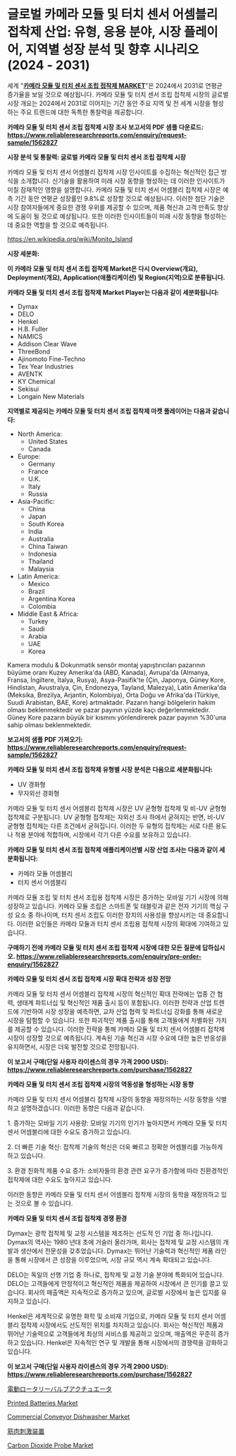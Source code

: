 <p><h1>글로벌 카메라 모듈 및 터치 센서 어셈블리 접착제 산업: 유형, 응용 분야, 시장 플레이어, 지역별 성장 분석 및 향후 시나리오 (2024 - 2031)</h1></p><p>세계 "<strong><a href="https://www.reliableresearchreports.com/camera-module-and-touch-sensor-assembly-adhesives-r1562827">카메라 모듈 및 터치 센서 조립 접착제 MARKET</a></strong>"은 2024에서 2031로 연평균 증가율을 보일 것으로 예상됩니다. 카메라 모듈 및 터치 센서 조립 접착제 시장의 글로벌 시장 개요는 2024에서 2031로 이어지는 기간 동안 주요 지역 및 전 세계 시장을 형성하는 주요 트렌드에 대한 독특한 통찰력을 제공합니다.</p>
<p><strong>카메라 모듈 및 터치 센서 조립 접착제 시장 조사 보고서의 PDF 샘플 다운로드: <a href="https://www.reliableresearchreports.com/enquiry/request-sample/1562827">https://www.reliableresearchreports.com/enquiry/request-sample/1562827</a></strong></p>
<p><strong>시장 분석 및 통찰력: 글로벌 카메라 모듈 및 터치 센서 조립 접착제 시장</strong></p>
<p><p>카메라 모듈 및 터치 센서 어셈블리 접착제 시장 인사이트를 수집하는 혁신적인 접근 방식을 소개합니다. 신기술을 활용하여 미래 시장 동향을 형성하는 데 이러한 인사이트가 미칠 잠재적인 영향을 설명합니다. 카메라 모듈 및 터치 센서 어셈블리 접착제 시장은 예측 기간 동안 연평균 성장률인 9.8%로 성장할 것으로 예상됩니다. 이러한 첨단 기술은 시장 참여자들에게 중요한 경쟁 우위를 제공할 수 있으며, 제품 혁신과 고객 만족도 향상에 도움이 될 것으로 예상됩니다. 또한 이러한 인사이트들이 미래 시장 동향을 형성하는 데 중요한 역할을 할 것으로 예측됩니다.</p></p>
<p><a href="%7CAUTHORITHY_DOMAIN_URL%7C">https://en.wikipedia.org/wiki/Monito_Island</a></p>
<p><strong>시장 세분화:</strong></p>
<p><strong>이 카메라 모듈 및 터치 센서 조립 접착제 Market은 다시 Overview(개요), Deployment(개요), Application(애플리케이션) 및 Region(지역)으로 분류됩니다.</strong></p>
<p><strong>카메라 모듈 및 터치 센서 조립 접착제 Market Player는 다음과 같이 세분화됩니다:</strong></p>
<p><ul><li>Dymax</li><li>DELO</li><li>Henkel</li><li>H.B. Fuller</li><li>NAMICS</li><li>Addison Clear Wave</li><li>ThreeBond</li><li>Ajinomoto Fine-Techno</li><li>Tex Year Industries</li><li>AVENTK</li><li>KY Chemical</li><li>Sekisui</li><li>Longain New Materials</li></ul></p>
<p><strong>지역별로 제공되는 카메라 모듈 및 터치 센서 조립 접착제 마켓 플레이어는 다음과 같습니다:</strong></p>
<p><ul>
    <li>
        North America:
        <ul>
            <li>United States</li>
            <li>Canada</li>
        </ul>
    </li>
    <li>
        Europe:
        <ul>
            <li>Germany</li>
            <li>France</li>
            <li>U.K.</li>
            <li>Italy</li>
            <li>Russia</li>
        </ul>
    </li>
    <li>
        Asia-Pacific:
        <ul>
            <li>China</li>
            <li>Japan</li>
            <li>South Korea</li>
            <li>India</li>
            <li>Australia</li>
            <li>China Taiwan</li>
            <li>Indonesia</li>
            <li>Thailand</li>
            <li>Malaysia</li>
        </ul>
    </li>
    <li>
        Latin America:
        <ul>
            <li>Mexico</li>
            <li>Brazil</li>
            <li>Argentina Korea</li>
            <li>Colombia</li>
        </ul>
    </li>
    <li>
        Middle East & Africa:
        <ul>
            <li>Turkey</li>
            <li>Saudi</li>
            <li>Arabia</li>
            <li>UAE</li>
            <li>Korea</li>
        </ul>
    </li>
    </ul></p>
<p><p>Kamera modulu & Dokunmatik sensör montaj yapıştırıcıları pazarının büyüme oranı Kuzey Amerika'da (ABD, Kanada), Avrupa'da (Almanya, Fransa, İngiltere, İtalya, Rusya), Asya-Pasifik'te (Çin, Japonya, Güney Kore, Hindistan, Avustralya, Çin, Endonezya, Tayland, Malezya), Latin Amerika'da (Meksika, Brezilya, Arjantin, Kolombiya), Orta Doğu ve Afrika'da (Türkiye, Suudi Arabistan, BAE, Kore) artmaktadır. Pazarın hangi bölgelerin hakim olması beklenmektedir ve pazar payının yüzde kaçı değerlenmektedir. Güney Kore pazarın büyük bir kısmını yönlendirerek pazar payının %30'una sahip olması beklenmektedir.</p></p>
<p><strong>보고서의 샘플 PDF 가져오기: <a href="https://www.reliableresearchreports.com/enquiry/request-sample/1562827">https://www.reliableresearchreports.com/enquiry/request-sample/1562827</a></strong></p>
<p><strong>카메라 모듈 및 터치 센서 조립 접착제 유형별 시장 분석은 다음으로 세분화됩니다:</strong></p>
<p><ul><li>UV 경화형</li><li>무자외선 경화형</li></ul></p>
<p><p>카메라 모듈 및 터치 센서 어셈블리 접착제 시장은 UV 굳형형 접착제 및 비-UV 굳형형 접착제로 구분됩니다. UV 굳형형 접착제는 자외선 조사 하에서 굳혀지는 반면, 비-UV 굳형형 접착제는 다른 조건에서 굳혀집니다. 이러한 두 유형의 접착제는 서로 다른 용도나 적용 분야에 적합하며, 시장에서 각기 다른 수요를 보유하고 있습니다.</p></p>
<p><strong>카메라 모듈 및 터치 센서 조립 접착제 애플리케이션별 시장 산업 조사는 다음과 같이 세분화됩니다:</strong></p>
<p><ul><li>카메라 모듈 어셈블리</li><li>터치 센서 어셈블리</li></ul></p>
<p><p>카메라 모듈 조립 및 터치 센서 조립용 접착제 시장은 증가하는 모바일 기기 시장에 의해 성장하고 있습니다. 카메라 모듈 조립은 스마트폰 및 태블릿과 같은 전자 기기의 핵심 구성 요소 중 하나이며, 터치 센서 조립도 이러한 장치의 사용성을 향상시키는 데 중요합니다. 이러한 요인들은 카메라 모듈과 터치 센서 조립용 접착제 시장의 확대에 기여하고 있습니다.</p></p>
<p><strong>구매하기 전에 카메라 모듈 및 터치 센서 조립 접착제 시장에 대한 모든 질문에 답하십시오. <a href="https://www.reliableresearchreports.com/enquiry/pre-order-enquiry/1562827">https://www.reliableresearchreports.com/enquiry/pre-order-enquiry/1562827</a></strong></p>
<p><strong>카메라 모듈 및 터치 센서 조립 접착제 시장 확대 전략과 성장 전망</strong></p>
<p><p>카메라 모듈 및 터치 센서 어셈블리 접착제 시장의 혁신적인 확대 전략에는 업종 간 협력, 생태계 파트너십 및 혁신적인 제품 출시 등이 포함됩니다. 이러한 전략과 산업 트렌드에 기반하여 시장 성장을 예측하면, 교차 산업 협력 및 파트너십 강화를 통해 새로운 시장을 탐험할 수 있습니다. 또한 파괴적인 제품 출시를 통해 고객들에게 차별화된 가치를 제공할 수 있습니다. 이러한 전략을 통해 카메라 모듈 및 터치 센서 어셈블리 접착제 시장이 성장할 것으로 예측됩니다. 계속된 기술 혁신과 시장 수요에 대한 높은 반응성을 유지하면서, 시장은 더욱 발전할 것으로 전망됩니다.</p></p>
<p><strong>이 보고서 구매(단일 사용자 라이센스의 경우 가격 2900 USD): <a href="https://www.reliableresearchreports.com/purchase/1562827">https://www.reliableresearchreports.com/purchase/1562827</a></strong></p>
<p><strong>카메라 모듈 및 터치 센서 조립 접착제 시장의 역동성을 형성하는 시장 동향</strong></p>
<p><p>카메라 모듈 및 터치 센서 어셈블리 접착제 시장의 동향을 재정의하는 시장 동향을 식별하고 설명하겠습니다. 이러한 동향은 다음과 같습니다.</p><p>1. 증가하는 모바일 기기 사용량: 모바일 기기의 인기가 높아지면서 카메라 모듈 및 터치 센서 어셈블리에 대한 수요도 증가하고 있습니다.</p><p>2. 더 빠른 기술 혁신: 접착제 기술의 혁신은 더욱 빠르고 정확한 어셈블리를 가능하게 하고 있습니다.</p><p>3. 환경 친화적 제품 수요 증가: 소비자들의 환경 관련 요구가 증가함에 따라 친환경적인 접착제에 대한 수요도 높아지고 있습니다.</p><p>이러한 동향은 카메라 모듈 및 터치 센서 어셈블리 접착제 시장의 동학을 재정의하고 있는 것으로 볼 수 있습니다.</p></p>
<p><strong>카메라 모듈 및 터치 센서 조립 접착제 경쟁 환경</strong></p>
<p><p>Dymax는 광학 접착제 및 교정 시스템을 제조하는 선도적 인 기업 중 하나입니다. Dymax의 역사는 1980 년대 초에 거슬러 올라가며, 회사는 접착제 및 교정 시스템의 개발과 생산에서 전문성을 갖추었습니다. Dymax는 뛰어난 기술력과 혁신적인 제품 라인을 통해 시장에서 큰 성장을 이루었으며, 시장 규모 역시 계속 확대되고 있습니다.</p><p>DELO는 독일의 선행 기업 중 하나로, 접착제 및 교정 기술 분야에 특화되어 있습니다. DELO는 고객들에게 안정적이고 혁신적인 제품을 제공하여 시장에서 큰 인기를 끌고 있습니다. 회사의 매출액은 지속적으로 증가하고 있으며, 글로벌 시장에서 높은 입지를 유지하고 있습니다.</p><p>Henkel은 세계적으로 유명한 화학 및 소비재 기업으로, 카메라 모듈 및 터치 센서 어셈블리 접착제 시장에서도 선도적인 위치를 차지하고 있습니다. 회사는 혁신적인 제품과 뛰어난 기술력으로 고객들에게 최상의 서비스를 제공하고 있으며, 매출액은 꾸준히 증가하고 있습니다. Henkel은 지속적인 연구 및 개발을 통해 시장에서의 경쟁력을 강화하고 있습니다.</p></p>
<p><strong>이 보고서 구매(단일 사용자 라이센스의 경우 가격 2900 USD): <a href="https://www.reliableresearchreports.com/purchase/1562827">https://www.reliableresearchreports.com/purchase/1562827</a></strong></p>
<p><p><a href="https://medium.com/@reyeshowell655/%E9%9B%BB%E5%8B%95%E3%83%AD%E3%83%BC%E3%82%BF%E3%83%AA%E3%83%BC%E3%83%90%E3%83%AB%E3%83%96%E3%82%A2%E3%82%AF%E3%83%81%E3%83%A5%E3%82%A8%E3%83%BC%E3%82%BF%E5%B8%82%E5%A0%B4-%E3%82%B0%E3%83%AD%E3%83%BC%E3%83%90%E3%83%AB%E3%81%8A%E3%82%88%E3%81%B3%E5%9C%B0%E5%9F%9F%E5%88%A5%E5%88%86%E6%9E%90-%E5%9C%B0%E5%9F%9F-%E5%9B%BD%E3%83%AC%E3%83%99%E3%83%AB%E5%88%86%E6%9E%90-%E5%8F%8A%E3%81%B3%E7%AB%B6%E4%BA%89%E7%92%B0%E5%A2%83%E3%81%AB%E7%84%A6%E7%82%B9%E3%82%92%E5%BD%93%E3%81%A6%E3%82%8B-4383053f78f3">電動ロータリーバルブアクチュエータ</a></p><p><a href="https://www.linkedin.com/pulse/deep-dive-printed-batteries-market-itstrends-segmentation-smyze?trackingId=vE0p9jwrSjiAuP3XmbNpRQ%3D%3D">Printed Batteries Market</a></p><p><a href="https://medium.com/@paulmcglynn6456/global-commercial-conveyor-dishwasher-market-focus-on-application-end-use-industry-type-dabc9c4415a5">Commercial Conveyor Dishwasher Market</a></p><p><a href="https://github.com/roulaayoub-saad/Market-Research-Report-List-3/blob/main/915778270798.md">筋肉刺激装置</a></p><p><a href="https://medium.com/@luke.wilson7856/carbon-dioxide-probe-market-global-market-share-and-ranking-overall-sales-and-demand-forecast-36c513e40f31">Carbon Dioxide Probe Market</a></p></p>